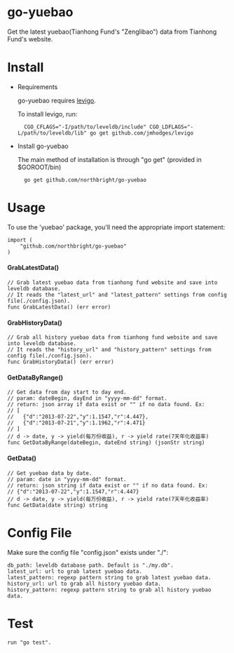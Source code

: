 go-yuebao
=========

Get the latest yuebao(Tianhong Fund's "Zenglibao") data from Tianhong Fund's website.

# Install

* Requirements

    go-yuebao requires [levigo](https://github.com/jmhodges/levigo).

    To install levigo, run:

        CGO_CFLAGS="-I/path/to/leveldb/include" CGO_LDFLAGS="-L/path/to/leveldb/lib" go get github.com/jmhodges/levigo

* Install go-yuebao

    The main method of installation is through "go get" (provided in $GOROOT/bin)

        go get github.com/northbright/go-yuebao

# Usage

To use the 'yuebao' package, you'll need the appropriate import statement:

    import (
        "github.com/northbright/go-yuebao"
    )

#### GrabLatestData()

    // Grab latest yuebao data from tianhong fund website and save into leveldb database.
    // It reads the "latest_url" and "latest_pattern" settings from config file(./config.json).
    func GrabLatestData() (err error)

#### GrabHistoryData()

    // Grab all history yuebao data from tianhong fund website and save into leveldb database.
    // It reads the "history_url" and "history_pattern" settings from config file(./config.json).
    func GrabHistoryData() (err error)

#### GetDataByRange()

    // Get data from day start to day end.
    // param: dateBegin, dayEnd in "yyyy-mm-dd" format.
    // return: json array if data exist or "" if no data found. Ex:
    // [
    //   {"d":"2013-07-22","y":1.1547,"r":4.447},
    //   {"d":"2013-07-21","y":1.1962,"r":4.471}
    // ]
    // d -> date, y -> yield(每万份收益), r -> yield rate(7天年化收益率)
    func GetDataByRange(dateBegin, dateEnd string) (jsonStr string)

#### GetData()

    // Get yuebao data by date.
    // param: date in "yyyy-mm-dd" format.
    // return: json string if data exist or "" if no data found. Ex:
    // {"d":"2013-07-22","y":1.1547,"r":4.447}
    // d -> date, y -> yield(每万份收益), r -> yield rate(7天年化收益率)
    func GetData(date string) string

# Config File

Make sure the config file "config.json" exists under "./":

    db_path: leveldb database path. Default is "./my.db".
    latest_url: url to grab latest yuebao data.
    latest_pattern: regexp pattern string to grab latest yuebao data.
    history_url: url to grab all history yuebao data.
    history_pattern: regexp pattern string to grab all history yuebao data.

# Test
    run "go test".
